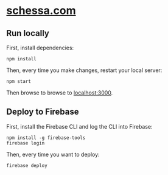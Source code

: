 # [schessa.com](https://schessa.com)

## Run locally

First, install dependencies:
```
npm install
```

Then, every time you make changes, restart your local server:
```
npm start
```
Then browse to browse to [localhost:3000](http://localhost:3000).

## Deploy to Firebase

First, install the Firebase CLI and log the CLI into Firebase:
```
npm install -g firebase-tools
firebase login
```

Then, every time you want to deploy:
```
firebase deploy
```
